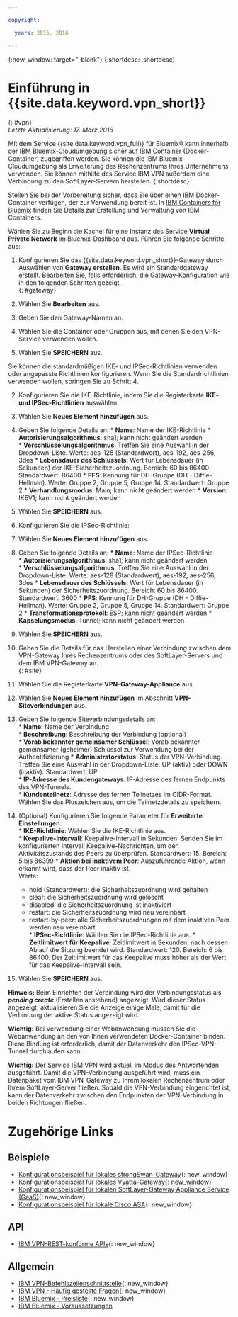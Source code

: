 ```yaml
---

copyright:

  years: 2015, 2016

---
```


{:new_window: target="_blank"}
{:shortdesc: .shortdesc}

# Einführung in {{site.data.keyword.vpn_short}}
{: #vpn}  
*Letzte Aktualisierung: 17. März 2016*

Mit dem Service {{site.data.keyword.vpn_full}} für Bluemix&reg; kann innerhalb der IBM Bluemix-Cloudumgebung sicher auf IBM Container (Docker-Container) zugegriffen werden. Sie können die IBM Bluemix-Cloudumgebung als Erweiterung des Rechenzentrums Ihres Unternehmens verwenden. Sie können mithilfe des Service IBM VPN außerdem eine Verbindung zu den SoftLayer-Servern herstellen.
{:shortdesc}

Stellen Sie bei der Vorbereitung sicher, dass Sie über einen IBM Docker-Container verfügen, der zur Verwendung bereit ist. In [IBM Containers for Bluemix](https://www.ng.bluemix.net/docs/containers/container_index.html) finden Sie Details zur Erstellung und Verwaltung von IBM Containers.  

Wählen Sie zu Beginn die Kachel für eine Instanz des Service **Virtual Private Network** im Bluemix-Dashboard aus. Führen Sie folgende Schritte aus:

1. Konfigurieren Sie das {{site.data.keyword.vpn_short}}-Gateway durch Auswählen von **Gateway erstellen**. Es wird ein Standardgateway erstellt. Bearbeiten Sie, falls erforderlich, die Gateway-Konfiguration wie in den folgenden Schritten gezeigt.  
{: #gateway}  

  1. Wählen Sie **Bearbeiten** aus.  
  2. Geben Sie den Gateway-Namen an.  
  3. Wählen Sie die Container oder Gruppen aus, mit denen Sie den VPN-Service verwenden wollen.  
  4. Wählen Sie **SPEICHERN** aus.  

 Sie können die standardmäßigen IKE- und IPSec-Richtlinien verwenden oder angepasste Richtlinien konfigurieren. Wenn Sie die Standardrichtlinien verwenden wollen, springen Sie zu Schritt 4.

2. Konfigurieren Sie die IKE-Richtlinie, indem Sie die Registerkarte **IKE- und IPSec-Richtlinien** auswählen.
  1. Wählen Sie **Neues Element hinzufügen** aus.  
  2. Geben Sie folgende Details an:
	* **Name**: Name der IKE-Richtlinie
	* **Autorisierungsalgorithmus**: sha1; kann nicht geändert werden  
	* **Verschlüsselungsalgorithmus**: Treffen Sie eine Auswahl in der Dropdown-Liste. Werte: aes-128 (Standardwert), aes-192, aes-256, 3des
	* **Lebensdauer des Schlüssels**: Wert für Lebensdauer (in Sekunden) der IKE-Sicherheitszuordnung. Bereich: 60 bis 86400. Standardwert: 86400
	* **PFS**: Kennung für DH-Gruppe (DH - Diffie-Hellman). Werte: Gruppe 2, Gruppe 5, Gruppe 14. Standardwert: Gruppe 2
	* **Verhandlungsmodus**: Main; kann nicht geändert werden
	* **Version**: IKEV1; kann nicht geändert werden
  3. Wählen Sie **SPEICHERN** aus.

3. Konfigurieren Sie die IPSec-Richtlinie:
  1. Wählen Sie **Neues Element hinzufügen** aus.  
  2. Geben Sie folgende Details an:
  	* **Name**: Name der IPSec-Richtlinie  
  	* **Autorisierungsalgorithmus**: sha1; kann nicht geändert werden  
  	* **Verschlüsselungsalgorithmus**: Treffen Sie eine Auswahl in der Dropdown-Liste. Werte: aes-128 (Standardwert), aes-192, aes-256, 3des
  	* **Lebensdauer des Schlüssels**: Wert für Lebensdauer (in Sekunden) der Sicherheitszuordnung. Bereich: 60 bis 86400. Standardwert: 3600
  	* **PFS**: Kennung für DH-Gruppe (DH - Diffie-Hellman). Werte: Gruppe 2, Gruppe 5, Gruppe 14. Standardwert: Gruppe 2
  	* **Transformationsprotokoll**: ESP; kann nicht geändert werden
  	* **Kapselungsmodus**: Tunnel; kann nicht geändert werden
  3. Wählen Sie **SPEICHERN** aus.  

4. Geben Sie die Details für das Herstellen einer Verbindung zwischen dem VPN-Gateway Ihres Rechenzentrums oder des SoftLayer-Servers und dem IBM VPN-Gateway an.  
{: #site}  

  1. Wählen Sie die Registerkarte **VPN-Gateway-Appliance** aus.
  2. Wählen Sie **Neues Element hinzufügen** im Abschnitt **VPN-Siteverbindungen** aus.
  3. Geben Sie folgende Siteverbindungsdetails an:  
  	* **Name**: Name der Verbindung  
  	* **Beschreibung**: Beschreibung der Verbindung (optional)  
  	* **Vorab bekannter gemeinsamer Schlüssel**: Vorab bekannter gemeinsamer (geheimer) Schlüssel zur Verwendung bei der Authentifizierung
  	* **Administratorstatus**: Status der VPN-Verbindung. Treffen Sie eine Auswahl in der Dropdown-Liste: UP (aktiv) oder DOWN (inaktiv). Standardwert: UP  
  	* **IP-Adresse des Kundengateways**: IP-Adresse des fernen Endpunkts des VPN-Tunnels.  
  	* **Kundenteilnetz**: Adresse des fernen Teilnetzes im CIDR-Format. Wählen Sie das Pluszeichen aus, um die Teilnetzdetails zu speichern.
  4. (Optional) Konfigurieren Sie folgende Parameter für **Erweiterte Einstellungen**:  
  	* **IKE-Richtlinie**: Wählen Sie die IKE-Richtlinie aus.  
  	* **Keepalive-Intervall**: Keepalive-Intervall in Sekunden. Senden Sie im konfigurierten Intervall Keepalive-Nachrichten, um den Aktivitätszustands des Peers zu überprüfen. Standardwert: 15. Bereich: 5 bis 86399
  	* **Aktion bei inaktivem Peer**: Auszuführende Aktion, wenn erkannt wird, dass der Peer inaktiv ist.  
    	Werte: 
  		* hold (Standardwert): die Sicherheitszuordnung wird gehalten 
  		* clear: die Sicherheitszuordnung wird gelöscht
  		* disabled: die Sicherheitszuordnung ist inaktiviert
  		* restart: die Sicherheitszuordnung wird neu vereinbart
  		* restart-by-peer: alle Sicherheitszuordnungen mit dem inaktiven Peer werden neu vereinbart  
  	* **IPSec-Richtlinie**: Wählen Sie die IPSec-Richtlinie aus.
  	* **Zeitlimitwert für Keepalive**: Zeitlimitwert in Sekunden, nach dessen Ablauf die Sitzung beendet wird. Standardwert: 120. Bereich: 6 bis 86400. Der Zeitlimitwert für das Keepalive muss höher als der Wert für das Keepalive-Intervall sein.
  5. Wählen Sie **SPEICHERN** aus.

  **Hinweis:** Beim Einrichten der Verbindung wird der Verbindungsstatus als ***pending create*** (Erstellen anstehend) angezeigt. Wird dieser Status angezeigt, aktualisieren Sie die Anzeige einige Male, damit für die Verbindung der aktive Status angezeigt wird.

**Wichtig:** Bei Verwendung einer Webanwendung müssen Sie die Webanwendung an den von Ihnen verwendeten Docker-Container binden. Diese Bindung ist erforderlich, damit der Datenverkehr den IPSec-VPN-Tunnel durchlaufen kann.

**Wichtig:** Der Service IBM VPN wird aktuell im Modus des Antwortenden ausgeführt. Damit die VPN-Verbindung ausgeführt wird, muss ein Datenpaket vom IBM VPN-Gateway zu Ihrem lokalen Rechenzentrum oder Ihrem SoftLayer-Server fließen. Sobald die VPN-Verbindung eingerichtet ist, kann der Datenverkehr zwischen den Endpunkten der VPN-Verbindung in beiden Richtungen fließen.

 
# Zugehörige Links
## Beispiele 
* [Konfigurationsbeispiel für lokales strongSwan-Gateway](vpn_onpremises.html#strongswan){: new_window}
* [Konfigurationsbeispiel für lokales Vyatta-Gateway](vpn_onpremises.html#vyatta){: new_window}
* [Konfigurationsbeispiel für lokalen SoftLayer-Gateway Appliance Service (GaaS)](vpn_onpremises.html#gaas){: new_window}
* [Konfigurationsbeispiel für lokale Cisco ASA](vpn_onpremises.html#cisco){: new_window}

## API 
* [IBM VPN-REST-konforme APIs](https://new-console.ng.bluemix.net/apidocs/101){: new_window}

## Allgemein 
* [IBM VPN-Befehlszeilenschnittstelle](../../cli/plugins/vpn/index.html){: new_window}
* [IBM VPN - Häufig gestellte Fragen](vpn_faq.html#vpn_faq){: new_window}
* [IBM Bluemix - Preisliste](https://console.{DomainName}/pricing/){: new_window}
* [IBM Bluemix - Voraussetzungen](https://developer.ibm.com/bluemix/support/#prereqs)

